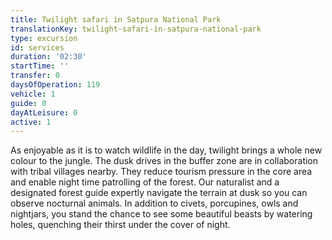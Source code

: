 ```yaml
---
title: Twilight safari in Satpura National Park
translationKey: twilight-safari-in-satpura-national-park
type: excursion
id: services
duration: '02:30'
startTime: ''
transfer: 0
daysOfOperation: 119
vehicle: 1
guide: 0
dayAtLeisure: 0
active: 1
---
```

As enjoyable as it is to watch wildlife in the day, twilight brings a whole new colour to the jungle. The dusk drives in the buffer zone are in collaboration with tribal villages nearby. They reduce tourism pressure in the core area and enable night time patrolling of the forest.     Our naturalist and a designated forest guide expertly navigate the terrain at dusk so you can observe nocturnal animals. In addition to civets, porcupines, owls and nightjars, you stand the chance to see some beautiful beasts by watering holes, quenching their thirst under the cover of night. 